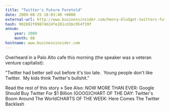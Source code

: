 ```yaml
---
title: "Twitter's Future Foretold"
date: 2009-08-25 18:03:40 +0000
external-url: http://www.businessinsider.com/henry-blodget-twitters-future-foretold-2009-8
hash: 902692f09874b24fe281cd16c954f39f
annum:
    year: 2009
    month: 08
hostname: www.businessinsider.com
---
```



Overheard in a Palo Alto cafe this morning (the speaker was a veteran venture capitalist):

"Twitter had better sell out before it's too late.  Young people don't like Twitter.  My kids think Twitter's bullshit."

Read the rest of this story »
See Also:
NOW MORE THAN EVER: Google Should Buy Twitter For $1 Billion (GOOG)CHART OF THE DAY: Twitter's Boom Around The WorldCHARTS OF THE WEEK: Here Comes The Twitter Backlash

       

